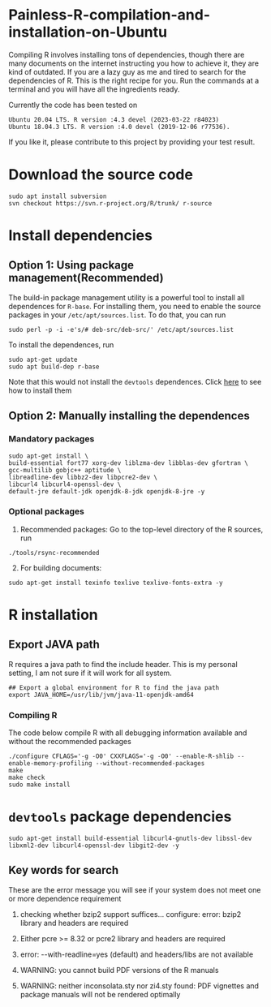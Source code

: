 # Painless-R-compilation-and-installation-on-Ubuntu
Compiling R involves installing tons of dependencies, though there are many documents on the internet instructing you how to achieve it, they are kind of outdated. If you are a lazy guy as me and tired to search for the dependencies of R. This is the right recipe for you. Run the commands at a terminal and you will have all the ingredients ready.

Currently the code has been tested on 
```
Ubuntu 20.04 LTS. R version :4.3 devel (2023-03-22 r84023)
Ubuntu 18.04.3 LTS. R version :4.0 devel (2019-12-06 r77536). 
```
If you like it, please contribute to this project by providing your test result.

# Download the source code
```
sudo apt install subversion
svn checkout https://svn.r-project.org/R/trunk/ r-source
```

# Install dependencies
## Option 1: Using package management(Recommended)

The build-in package management utility is a powerful tool to install all dependences for `R-base`. For installing them, you need to enable the source packages in your `/etc/apt/sources.list`. To do that, you can run
```
sudo perl -p -i -e's/# deb-src/deb-src/' /etc/apt/sources.list
```
To install the dependences, run
```
sudo apt-get update
sudo apt build-dep r-base
```
Note that this would not install the `devtools` dependences. Click [here](#devtools-package-dependencies) to see how to install them

## Option 2: Manually installing the dependences
### Mandatory packages
```
sudo apt-get install \
build-essential fort77 xorg-dev liblzma-dev libblas-dev gfortran \
gcc-multilib gobjc++ aptitude \
libreadline-dev libbz2-dev libpcre2-dev \
libcurl4 libcurl4-openssl-dev \
default-jre default-jdk openjdk-8-jdk openjdk-8-jre -y
```

### Optional packages
1. Recommended packages: Go to the top-level directory of the R sources, run
```
./tools/rsync-recommended
```

2. For building documents:
```
sudo apt-get install texinfo texlive texlive-fonts-extra -y
```

# R installation
## Export JAVA path
R requires a java path to find the include header. This is my personal setting, I am not sure if it will work for all system.
```
## Export a global environment for R to find the java path
export JAVA_HOME=/usr/lib/jvm/java-11-openjdk-amd64
```

### Compiling R
The code below compile R with all debugging information available and without the recommended packages
```
./configure CFLAGS='-g -O0' CXXFLAGS='-g -O0' --enable-R-shlib --enable-memory-profiling --without-recommended-packages
make
make check
sudo make install
```


# `devtools` package dependencies
```
sudo apt-get install build-essential libcurl4-gnutls-dev libssl-dev libxml2-dev libcurl4-openssl-dev libgit2-dev -y
```

## Key words for search
These are the error message you will see if your system does not meet one or more dependence requirement

1. checking whether bzip2 support suffices… configure: error: bzip2 library and headers are required

2. Either pcre >= 8.32 or pcre2 library and headers are required

3. error: --with-readline=yes (default) and headers/libs are not available

4. WARNING: you cannot build PDF versions of the R manuals

5. WARNING: neither inconsolata.sty nor zi4.sty found: PDF vignettes and package manuals will not be rendered optimally

